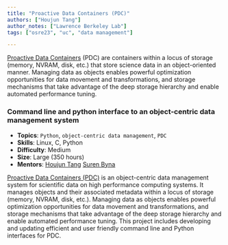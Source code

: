 ```yaml
---
title: "Proactive Data Containers (PDC)"
authors: ["Houjun Tang"]
author_notes: ["Lawrence Berkeley Lab"]
tags: ["osre23", "uc", "data management"]

---
```

[Proactive Data Containers](https://sdm.lbl.gov/pdc/about.html) (PDC) are containers within a locus of storage (memory, NVRAM, disk, etc.) that store science data in an object-oriented manner.  Managing data as objects enables powerful optimization opportunities for data movement and transformations, and storage mechanisms that take advantage of the deep storage hierarchy and enable automated performance tuning.

### Command line and python interface to an object-centric data management system

  * **Topics**: `Python`, `object-centric data management`, `PDC`
  * **Skills**: Linux, C, Python
  * **Difficulty**: Medium
  * **Size**: Large (350 hours)
  * **Mentors**: [Houjun Tang](mailto:htang4@lbl.gov) [Suren Byna](mailto:sbyna@lbl.gov)

[Proactive Data Containers (PDC)](https://github.com/hpc-io/pdc) is an object-centric data management system for scientific data on high performance computing systems. It manages objects and their associated metadata within a locus of storage (memory, NVRAM, disk, etc.). Managing data as objects enables powerful optimization opportunities for data movement and transformations, and storage mechanisms that take advantage of the deep storage hierarchy and enable automated performance tuning. This project includes developing and updating efficient and user friendly command line and Python interfaces for PDC.

